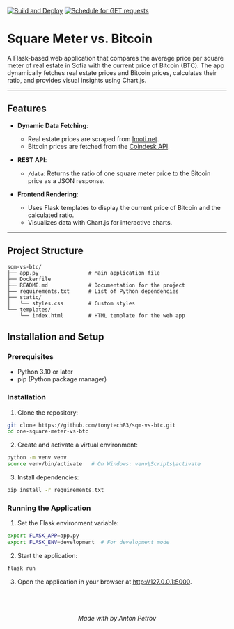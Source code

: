 [![Build and Deploy](https://github.com/tonytech83/sqm-vs-btc/actions/workflows/main.yml/badge.svg)](https://github.com/tonytech83/sqm-vs-btc/actions/workflows/main.yml)
[![Schedule for GET requests](https://github.com/tonytech83/sqm-vs-btc/actions/workflows/keep_it_alive.yml/badge.svg)](https://github.com/tonytech83/sqm-vs-btc/actions/workflows/keep_it_alive.yml)

# Square Meter vs. Bitcoin

A Flask-based web application that compares the average price per square meter of real estate in Sofia with the current price of Bitcoin (BTC). The app dynamically fetches real estate prices and Bitcoin prices, calculates their ratio, and provides visual insights using Chart.js.

---

## Features

- **Dynamic Data Fetching**:
  - Real estate prices are scraped from [Imoti.net](https://www.imoti.net/bg/sredni-ceni).
  - Bitcoin prices are fetched from the [Coindesk API](https://www.coindesk.com/coindesk-api).

- **REST API**:
  - `/data`: Returns the ratio of one square meter price to the Bitcoin price as a JSON response.

- **Frontend Rendering**:
  - Uses Flask templates to display the current price of Bitcoin and the calculated ratio.
  - Visualizes data with Chart.js for interactive charts.

---

## Project Structure

```plain
sqm-vs-btc/
├── app.py                # Main application file
├── Dockerfile
├── README.md             # Documentation for the project
├── requirements.txt      # List of Python dependencies
├── static/
│   └── styles.css        # Custom styles
└── templates/
    └── index.html        # HTML template for the web app
```

## Installation and Setup
### Prerequisites
- Python 3.10 or later
- pip (Python package manager)

### Installation
1. Clone the repository:
```sh
git clone https://github.com/tonytech83/sqm-vs-btc.git
cd one-square-meter-vs-btc
```
2. Create and activate a virtual environment:
```sh
python -m venv venv
source venv/bin/activate   # On Windows: venv\Scripts\activate
```
3. Install dependencies:
```sh
pip install -r requirements.txt
```
### Running the Application
1. Set the Flask environment variable:
```sh
export FLASK_APP=app.py
export FLASK_ENV=development  # For development mode
```
2. Start the application:
```sh
flask run
```
3. Open the application in your browser at http://127.0.0.1:5000.

<br/>
<br/>

<h6 align="center"> Made with by Anton Petrov </h6>
